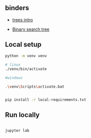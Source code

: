 ## binders

* [trees intro](https://mybinder.org/v2/gh/tutorials-4newbies/trees/master?filepath=trees_intro.ipynb)

* [Binary search tree](https://mybinder.org/v2/gh/tutorials-4newbies/trees/master?filepath=Binary_search_tree.ipynb)

## Local setup

```bash
python -m venv venv

# linux
./venv/bin/activate

#windows

.\venv\Scripts\activate.bat

```

```bash

pip install -r local-requirements.txt
```

## Run locally

```bash

jupyter lab
```
